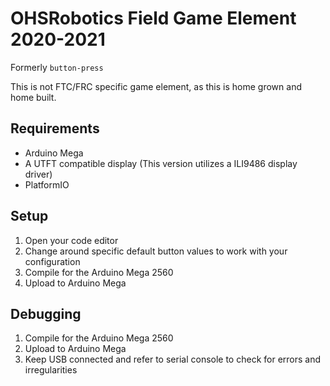 # OHSRobotics Field Game Element 2020-2021

Formerly `button-press`

This is not FTC/FRC specific game element, as this is home grown and home built.

## Requirements

* Arduino Mega
* A UTFT compatible display (This version utilizes a ILI9486 display driver)
* PlatformIO

## Setup

1. Open your code editor
2. Change around specific default button values to work with your configuration
3. Compile for the Arduino Mega 2560
4. Upload to Arduino Mega

## Debugging

1. Compile for the Arduino Mega 2560
2. Upload to Arduino Mega
3. Keep USB connected and refer to serial console to check for errors and irregularities

